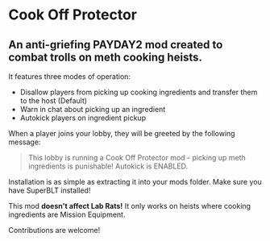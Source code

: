 # Cook Off Protector
## An anti-griefing PAYDAY2 mod created to combat trolls on meth cooking heists.
It features three modes of operation:
* Disallow players from picking up cooking ingredients and transfer them to the host (Default)
* Warn in chat about picking up an ingredient
* Autokick players on ingredient pickup

When a player joins your lobby, they will be greeted by the following message:
> This lobby is running a Cook Off Protector mod - picking up meth ingredients is punishable! Autokick is ENABLED.

Installation is as simple as extracting it into your mods folder. Make sure you have SuperBLT installed!

This mod **doesn't affect Lab Rats!** It only works on heists where cooking ingredients are Mission Equipment.

Contributions are welcome!
